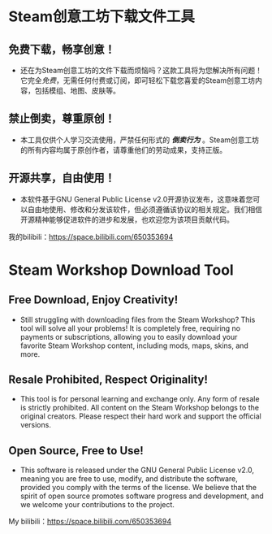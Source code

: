 # Steam创意工坊下载文件工具

## 免费下载，畅享创意！

- 还在为Steam创意工坊的文件下载而烦恼吗？这款工具将为您解决所有问题！它完全*免费*，无需任何付费或订阅，即可轻松下载您喜爱的Steam创意工坊内容，包括模组、地图、皮肤等。

## 禁止倒卖，尊重原创！

- 本工具仅供个人学习交流使用，严禁任何形式的 ***倒卖行为*** 。Steam创意工坊的所有内容均属于原创作者，请尊重他们的劳动成果，支持正版。

## 开源共享，自由使用！

- 本软件基于GNU General Public License v2.0开源协议发布，这意味着您可以自由地使用、修改和分发该软件，但必须遵循该协议的相关规定。我们相信开源精神能够促进软件的进步和发展，也欢迎您为该项目贡献代码。

我的bilibili：https://space.bilibili.com/650353694

# Steam Workshop Download Tool

## Free Download, Enjoy Creativity!

- Still struggling with downloading files from the Steam Workshop? This tool will solve all your problems! It is completely free, requiring no payments or subscriptions, allowing you to easily download your favorite Steam Workshop content, including mods, maps, skins, and more.

## Resale Prohibited, Respect Originality!

- This tool is for personal learning and exchange only. Any form of resale is strictly prohibited. All content on the Steam Workshop belongs to the original creators. Please respect their hard work and support the official versions.

## Open Source, Free to Use!

- This software is released under the GNU General Public License v2.0, meaning you are free to use, modify, and distribute the software, provided you comply with the terms of the license. We believe that the spirit of open source promotes software progress and development, and we welcome your contributions to the project.

My bilibili：https://space.bilibili.com/650353694
